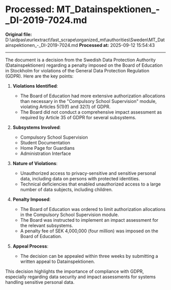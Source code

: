 # Processed: MT_Datainspektionen_-_DI-2019-7024.md

**Original file:** D:\aidpas\eurlextract\fast_scrape\organized_mt\authorities\Sweden\MT_Datainspektionen_-_DI-2019-7024.md
**Processed at:** 2025-09-12 15:54:43

---

The document is a decision from the Swedish Data Protection Authority (Datainspektionen) regarding a penalty imposed on the Board of Education in Stockholm for violations of the General Data Protection Regulation (GDPR). Here are the key points:

1. **Violations Identified**:
   - The Board of Education had more extensive authorization allocations than necessary in the "Compulsory School Supervision" module, violating Articles 5(1)(f) and 32(1) of GDPR.
   - The Board did not conduct a comprehensive impact assessment as required by Article 35 of GDPR for several subsystems.

2. **Subsystems Involved**:
   - Compulsory School Supervision
   - Student Documentation
   - Home Page for Guardians
   - Administration Interface

3. **Nature of Violations**:
   - Unauthorized access to privacy-sensitive and sensitive personal data, including data on persons with protected identities.
   - Technical deficiencies that enabled unauthorized access to a large number of data subjects, including children.

4. **Penalty Imposed**:
   - The Board of Education was ordered to limit authorization allocations in the Compulsory School Supervision module.
   - The Board was instructed to implement an impact assessment for the relevant subsystems.
   - A penalty fee of SEK 4,000,000 (four million) was imposed on the Board of Education.

5. **Appeal Process**:
   - The decision can be appealed within three weeks by submitting a written appeal to Datainspektionen.

This decision highlights the importance of compliance with GDPR, especially regarding data security and impact assessments for systems handling sensitive personal data.
